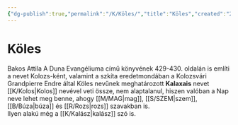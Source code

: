 ```yaml
---
{"dg-publish":true,"permalink":"/K/Köles/","title":"Köles","created":"2024-05-06T12:26","updated":"2024-10-25T22:25"}
---
```



# Köles

Bakos Attila A Duna Evangéliuma című könyvének 429-430. oldalán is említi a nevet Kolozs-ként, valamint a szkíta eredetmondában a Kolozsvári Grandpierre Endre által Köles nevűnek meghatározott **Kalaxais** nevet [[K/Kolos\|Kolos]] nevével veti össze, nem alaptalanul, hiszen valóban a Nap neve lehet meg benne, ahogy [[M/MAG\|mag]], [[S/SZEM\|szem]], [[B/Búza\|búza]] és [[R/Rozs\|rozs]] szavakban is.  
Ilyen alakú még a [[K/Kalász\|kalász]] szó is.  
